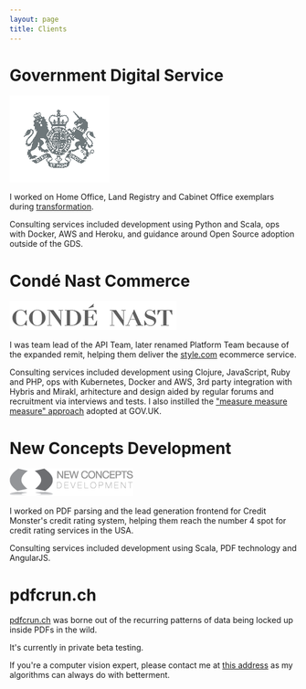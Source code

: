 ```yaml
---
layout: page
title: Clients
---
```


# Government Digital Service

![Government Digital Service](/assets/clients/gds.png)

I worked on Home Office, Land Registry and Cabinet Office exemplars during [transformation](https://gds.blog.gov.uk/2014/01/29/200-days-of-transformation-200-days-to-go/).

Consulting services included development using Python and Scala, ops with Docker, AWS and Heroku, and guidance around Open Source adoption outside of the GDS.

# Condé Nast Commerce

![Condé Nast Commerce](/assets/clients/condenast.png)

I was team lead of the API Team, later renamed Platform Team because of the expanded remit, helping them deliver the [style.com](www.style.com) ecommerce service.

Consulting services included development using Clojure, JavaScript, Ruby and PHP, ops with Kubernetes, Docker and AWS, 3rd party integration with Hybris and Mirakl, arhitecture and design aided by regular forums and recruitment via interviews and tests. I also instilled the ["measure measure measure" approach](https://www.gov.uk/performance) adopted at GOV.UK.

# New Concepts Development

![New Concepts Development](/assets/clients/newconcepts.png)

I worked on PDF parsing and the lead generation frontend for Credit Monster's credit rating system, helping them reach the number 4 spot for credit rating services in the USA.

Consulting services included development using Scala, PDF technology and AngularJS.

# pdfcrun.ch

[pdfcrun.ch](https://pdfcrun.ch/) was borne out of the recurring patterns of data being locked up inside PDFs in the wild.

It's currently in private beta testing.

If you're a computer vision expert, please contact me at [this address](mailto:juan+pdfcrunch@uys.io) as my algorithms can always do with betterment.
